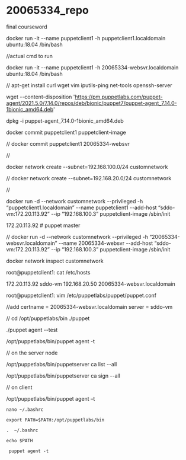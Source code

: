 # 20065334_repo
final courseword

docker  run  -it  --name  puppetclient1 -h puppetclient1.localdomain  ubuntu:18.04  /bin/bash 

//actual cmd to run

docker  run  -it  --name  puppetclient1 -h 20065334-websvr.localdomain  ubuntu:18.04  /bin/bash 



//
apt-get install curl wget vim iputils-ping net-tools openssh-server 


wget --content-disposition 'https://pm.puppetlabs.com/puppet-agent/2021.5.0/7.14.0/repos/deb/bionic/puppet7/puppet-agent_7.14.0-1bionic_amd64.deb' 

 dpkg -i puppet-agent_7.14.0-1bionic_amd64.deb 
 
 
 docker commit puppetclient1 puppetclient-image 
 
 //
 docker commit puppetclient1 20065334-websvr
 
 //
 
 docker network create --subnet=192.168.100.0/24 customnetwork 
 
 //
 docker network create --subnet=192.168.20.0/24 customnetwork 
 
 
 
 
 //
 
 docker run -d  --network customnetwork --privileged -h “puppetclient1.localdomain” --name puppetclient1  --add-host “sddo-vm:172.20.113.92”  --ip “192.168.100.3” puppetclient-image /sbin/init 

172.20.113.92  # puppet master


//
docker run -d  --network customnetwork --privileged -h “20065334-websvr.localdomain” --name 20065334-websvr --add-host “sddo-vm:172.20.113.92”  --ip “192.168.100.3” puppetclient-image /sbin/init 





docker network inspect customnetwork 

root@puppetclient1: 
cat /etc/hosts

172.20.113.92   sddo-vm
192.168.20.50   20065334-websvr.localdomain


root@puppetclient1: 
 vim /etc/puppetlabs/puppet/puppet.conf
 
 //add
 certname = 20065334-websvr.localdomain
 server = sddo-vm
 
 //
 cd /opt/puppetlabs/bin
 ./puppet
 
 ./puppet agent --test
 
 
 
 /opt/puppetlabs/bin/puppet agent -t
 
 
 //
 on the server node 
 
 
 /opt/puppetlabs/bin/puppetserver ca list --all
 
  /opt/puppetlabs/bin/puppetserver ca sign --all
 
 
 //
 on client
 
   /opt/puppetlabs/bin/puppet agent –t
  
  
  
  
    nano ~/.bashrc
    
    export PATH=$PATH:/opt/puppetlabs/bin 
    
    .  ~/.bashrc
    
    echo $PATH
    
     puppet agent -t
     
     
     
   
   
  
  


